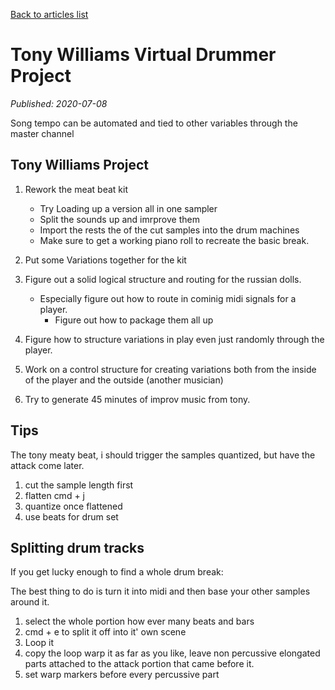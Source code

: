[Back to articles list](../README.md)

# Tony Williams Virtual Drummer Project

_Published: 2020-07-08_

Song tempo can be automated and tied to other variables through the master channel

## Tony Williams Project

1.  Rework the meat beat kit

    -   Try Loading up a version all in one sampler
    -   Split the sounds up and imrprove them
    -   Import the rests the of the cut samples into the drum machines
    -   Make sure to get a working piano roll to recreate the basic break.

2.  Put some Variations together for the kit

3.  Figure out a solid logical structure and routing for the russian dolls.

    -   Especially figure out how to route in cominig midi signals for a player.
        -   Figure out  how to package them all up

4.  Figure how to structure variations in play even just randomly through the player.
5.  Work on a control structure for creating variations both from the inside of the player and the outside (another musician)
6.  Try to generate 45 minutes of improv music from tony.

## Tips

The tony meaty beat, i should trigger the samples quantized, but have the attack come later.

1.  cut the sample length first
2.  flatten cmd + j
3.  quantize once flattened
4.  use beats for drum set

## Splitting drum tracks

If you get lucky enough to find a whole drum break:

The best thing to do is turn it into midi and then base your other samples around it.

1.  select the whole portion how ever many beats and bars
2.  cmd + e to split it off into it' own scene
3.  Loop it
4.  copy the loop warp it as far as you like, leave non percussive elongated parts attached to the attack portion that came before it.
5.  set warp markers before every percussive part
